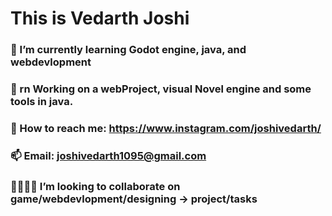 # This is Vedarth Joshi
### 🔭 I’m currently learning Godot engine, java, and webdevlopment
### 🌱 rn Working on a webProject, visual Novel engine and some tools in java.
### 💬 How to reach me: https://www.instagram.com/joshivedarth/
### 📫 Email: joshivedarth1095@gmail.com 
### 🫱🏻‍🫲🏻 I’m looking to collaborate on game/webdevlopment/designing -> project/tasks

<!--
**vedarthjoshi/vedarthjoshi** is a ✨ _special_ ✨ repository because its `README.md` (this file) appears on your GitHub profile.

Here are some ideas to get you started:

- 🔭 I’m currently working on ...
- 🌱 I’m currently learning ...
- 👯 I’m looking to collaborate on ...
- 🤔 I’m looking for help with ...
- 💬 Ask me about ...
- 📫 How to reach me: ...
- 😄 Pronouns: ...
- ⚡ Fun fact: ...
-->
